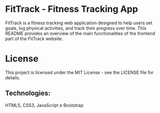 # FitTrack - Fitness Tracking App
FitTrack is a fitness tracking web application designed to help users set goals, log physical activities, and track their progress over time. This README provides an overview of the main functionalities of the frontend part of the FitTrack website.
# License
This project is licensed under the MIT License - see the LICENSE file for details.
## Technologies: 
HTML5, CSS3, JavaScript e Bootstrap